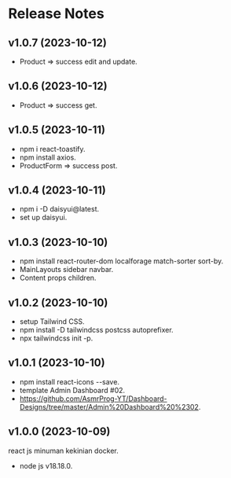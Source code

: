 # Release Notes


## v1.0.7 (2023-10-12)

- Product => success edit and update.

## v1.0.6 (2023-10-12)

- Product => success get.

## v1.0.5 (2023-10-11)

- npm i react-toastify.
- npm install axios.
- ProductForm => success post.

## v1.0.4 (2023-10-11)

- npm i -D daisyui@latest.
- set up daisyui.

## v1.0.3 (2023-10-10)

- npm install react-router-dom localforage match-sorter sort-by.
- MainLayouts sidebar navbar.
- Content props children.

## v1.0.2 (2023-10-10)

- setup Tailwind CSS.
- npm install -D tailwindcss postcss autoprefixer.
- npx tailwindcss init -p.

## v1.0.1 (2023-10-10)

- npm install react-icons --save.
- template Admin Dashboard #02.
- https://github.com/AsmrProg-YT/Dashboard-Designs/tree/master/Admin%20Dashboard%20%2302.


## v1.0.0 (2023-10-09)

react js minuman kekinian docker.

- node js v18.18.0.
